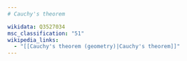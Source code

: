```yaml
---
# Cauchy's theorem

wikidata: Q3527034
msc_classification: "51"
wikipedia_links:
  - "[[Cauchy's theorem (geometry)|Cauchy's theorem]]"
---
```

